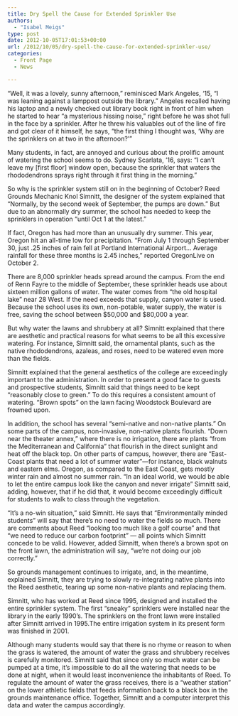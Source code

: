```yaml
---
title: Dry Spell the Cause for Extended Sprinkler Use
authors: 
  - "Isabel Meigs"
type: post
date: 2012-10-05T17:01:53+00:00
url: /2012/10/05/dry-spell-the-cause-for-extended-sprinkler-use/
categories:
  - Front Page
  - News

---
```

“Well, it was a lovely, sunny afternoon,” reminisced Mark Angeles, ‘15, “I was leaning against a lamppost outside the library.” Angeles recalled having his laptop and a newly checked out library book right in front of him when he started to hear “a mysterious hissing noise,” right before he was shot full in the face by a sprinkler. After he threw his valuables out of the line of fire and got clear of it himself, he says, “the first thing I thought was, ‘Why are the sprinklers on at two in the afternoon?’”

Many students, in fact, are annoyed and curious about the prolific amount of watering the school seems to do. Sydney Scarlata, ‘16, says: “I can’t leave my [first floor] window open, because the sprinkler that waters the rhododendrons sprays right through it first thing in the morning.”

So why is the sprinkler system still on in the beginning of October? Reed Grounds Mechanic Knol Simnitt, the designer of the system explained that “Normally, by the second week of September, the pumps are down.” But due to an abnormally dry summer, the school has needed to keep the sprinklers in operation “until Oct 1 at the latest.”

If fact, Oregon has had more than an unusually dry summer. This year, Oregon hit an all-time low for precipitation. “From July 1 through September 30, just .25 inches of rain fell at Portland International Airport… Average rainfall for these three months is 2.45 inches,” reported OregonLive on October 2.

There are 8,000 sprinkler heads spread around the campus. From the end of Renn Fayre to the middle of September, these sprinkler heads use about sixteen million gallons of water. The water comes from “the old hospital lake” near 28 West. If the need exceeds that supply, canyon water is used. Because the school uses its own, non-potable, water supply, the water is free, saving the school between $50,000 and $80,000 a year.

But why water the lawns and shrubbery at all? Simnitt explained that there are aesthetic and practical reasons for what seems to be all this excessive watering. For instance, Simnitt said, the ornamental plants, such as the native rhododendrons, azaleas, and roses, need to be watered even more than the fields.

Simnitt explained that the general aesthetics of the college are exceedingly important to the administration. In order to present a good face to guests and prospective students, Simnitt said that things need to be kept “reasonably close to green.” To do this requires a consistent amount of watering. “Brown spots” on the lawn facing Woodstock Boulevard are frowned upon.

In addition, the school has several “semi-native and non-native plants.” On some parts of the campus, non-invasive, non-native plants flourish. “Down near the theater annex,” where there is no irrigation, there are plants “from the Mediterranean and California” that flourish in the direct sunlight and heat off the black top. On other parts of campus, however, there are “East-Coast plants that need a lot of summer water”—for instance, black walnuts and eastern elms. Oregon, as compared to the East Coast, gets mostly winter rain and almost no summer rain. “In an ideal world, we would be able to let the entire campus look like the canyon and never irrigate” Simnitt said, adding, however, that if he did that, it would become exceedingly difficult for students to walk to class through the vegetation.

“It’s a no-win situation,” said Simnitt. He says that “Environmentally minded students” will say that there’s no need to water the fields so much. There are comments about Reed “looking too much like a golf course” and that “we need to reduce our carbon footprint” &#8212; all points which Simnitt concede to be valid. However, added Simnitt, when there’s a brown spot on the front lawn, the administration will say, “we’re not doing our job correctly.”

So grounds management continues to irrigate, and, in the meantime, explained Simnitt, they are trying to slowly re-integrating native plants into the Reed aesthetic, tearing up some non-native plants and replacing them.

Simnitt, who has worked at Reed since 1995, designed and installed the entire sprinkler system. The first “sneaky” sprinklers were installed near the library in the early 1990’s. The sprinklers on the front lawn were installed after Simnitt arrived in 1995.The entire irrigation system in its present form was finished in 2001.

Although many students would say that there is no rhyme or reason to when the grass is watered, the amount of water the grass and shrubbery receives is carefully monitored. Simnitt said that since only so much water can be pumped at a time, it’s impossible to do all the watering that needs to be done at night, when it would least inconvenience the inhabitants of Reed. To regulate the amount of water the grass receives, there is a “weather station” on the lower athletic fields that feeds information back to a black box in the grounds maintenance office. Together, Simnitt and a computer interpret this data and water the campus accordingly.

&nbsp;